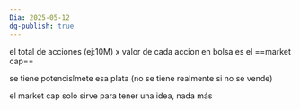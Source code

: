 ```yaml
---
Dia: 2025-05-12
dg-publish: true
---
```

el total de acciones (ej:10M) x valor de cada accion en bolsa es el ==market cap== 

se tiene potencislmete esa plata (no se tiene realmente si no se vende)

el market cap solo sirve para tener una idea, nada más


